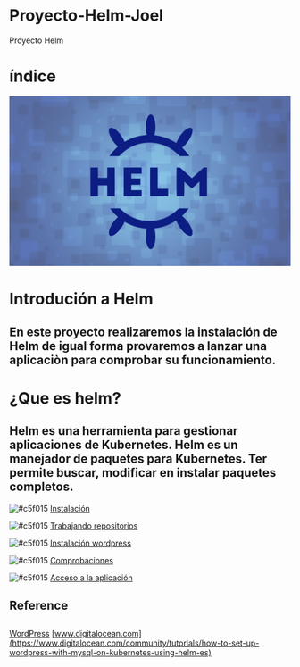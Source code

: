 # Proyecto-Helm-Joel
Proyecto Helm
# índice
![img](https://github.com/abarcajoel/Proyecto-Helm-Joel/blob/main/img/helm.png)
#

# Introdución a Helm
## En este proyecto realizaremos la instalación de Helm de igual forma provaremos a lanzar una aplicaciòn para comprobar su funcionamiento. 

# ¿Que es helm?
## Helm es una herramienta para gestionar aplicaciones de Kubernetes. Helm es un manejador de paquetes para Kubernetes. Ter permite buscar, modificar en instalar paquetes completos.


![#c5f015](https://via.placeholder.com/15/c5f015/000000?text=+) [Instalación](https://github.com/abarcajoel/Proyecto-Helm-Joel/blob/main/md/instalacion.md)

![#c5f015](https://via.placeholder.com/15/c5f015/000000?text=+) [Trabajando repositorios](https://github.com/abarcajoel/Proyecto-Helm-Joel/blob/main/md/Trabajar.md)

![#c5f015](https://via.placeholder.com/15/c5f015/000000?text=+) [Instalación wordpress](https://github.com/abarcajoel/Proyecto-Helm-Joel/blob/main/md/insta_wordpress.md)

![#c5f015](https://via.placeholder.com/15/c5f015/000000?text=+) [Comprobaciones](https://github.com/abarcajoel/Proyecto-Helm-Joel/blob/main/md/comprobar.md)

![#c5f015](https://via.placeholder.com/15/c5f015/000000?text=+) [Acceso a la aplicación]()
## Reference
##
[WordPress](https://github.com/bitnami/charts/tree/master/bitnami/wordpress/#installing-the-chart)
[www.digitalocean.com](https://www.digitalocean.com/community/tutorials/how-to-set-up-wordpress-with-mysql-on-kubernetes-using-helm-es)


